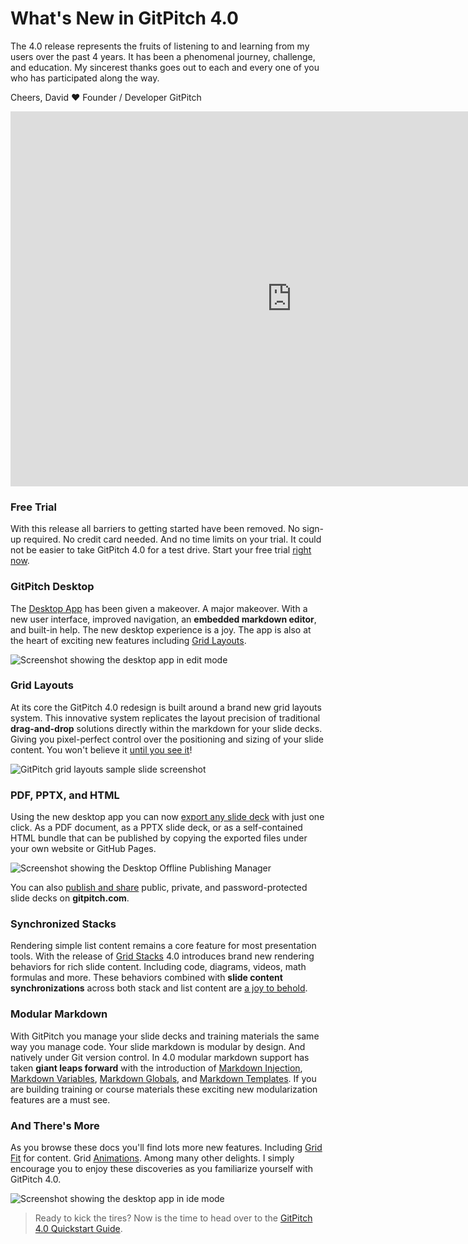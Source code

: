 # What's New in GitPitch 4.0

The 4.0 release represents the fruits of listening to and learning from my users over the past 4 years. It has been a phenomenal journey, challenge, and education. My sincerest thanks goes out to each and every one of you who has participated along the way.

Cheers, David :heart:
Founder / Developer GitPitch

<iframe id="youtube" width="900" height="600" src="https://www.youtube.com/embed/MT88pCE291I" frameborder="0" allow="accelerometer; autoplay; encrypted-media; gyroscope; picture-in-picture" allowfullscreen></iframe>

### Free Trial

With this release all barriers to getting started have been removed. No sign-up required. No credit card needed. And no time limits on your trial. It could not be easier to take GitPitch 4.0 for a test drive. Start your free trial [right now](/free-trial.md).

### GitPitch Desktop

The [Desktop App](/desktop/) has been given a makeover. A major makeover.  With a new user interface, improved navigation, an **embedded markdown editor**, and built-in help. The new desktop experience is a joy. The app is also at the heart of exciting new features including [Grid Layouts](#grid-layouts).

![Screenshot showing the desktop app in edit mode](../_images/gitpitch-desktop-offline-development.png)

### Grid Layouts

At its core the GitPitch 4.0 redesign is built around a brand new grid layouts system. This innovative system replicates the layout precision of traditional **drag-and-drop** solutions directly within the markdown for your slide decks. Giving you pixel-perfect control over the positioning and sizing of your slide content. You won't believe it [until you see it](/grid-layouts/drag-and-drop.md)!

![GitPitch grid layouts sample slide screenshot](../_images/gitpitch-grid-layouts-about.png)

### PDF, PPTX, and HTML

Using the new desktop app you can now [export any slide deck](/desktop/publishing) with just one click. As a PDF document, as a PPTX slide deck, or as a self-contained HTML bundle that can be published by copying the exported files under your own website or GitHub Pages.

![Screenshot showing the Desktop Offline Publishing Manager](../_images/gitpitch-desktop-offline-publishing.png)

You can also [publish and share](/cloud/) public, private, and password-protected slide decks on **gitpitch.com**.

### Synchronized Stacks

Rendering simple list content remains a core feature for most presentation tools. With the release of [Grid Stacks](/grid-layouts/stacks) 4.0 introduces brand new rendering behaviors for rich slide content. Including code, diagrams, videos, math formulas and more. These behaviors combined with **slide content synchronizations** across both stack and list content are [a joy to behold](/grid-layouts/synchronization).

### Modular Markdown

With GitPitch you manage your slide decks and training materials the same way you manage code. Your slide markdown is modular by design. And natively under Git version control. In 4.0 modular markdown support has taken **giant leaps forward** with the introduction of [Markdown Injection](/modular-markdown/injection.md), [Markdown Variables](/modular-markdown/variables.md), [Markdown Globals](/modular-markdown/globals.md), and [Markdown Templates](/modular-markdown/templates.md). If you are building training or course materials these exciting new modularization features are a must see.

### And There's More

As you browse these docs you'll find lots more new features. Including [Grid Fit](/grid-layouts/fit-text.md) for content. Grid [Animations](/grid-layouts/animations.md). Among many other delights. I simply encourage you to enjoy these discoveries as you familiarize yourself with GitPitch 4.0.

![Screenshot showing the desktop app in ide mode](../_images/gitpitch-desktop-ide-mode.png)

> Ready to kick the tires? Now is the time to head over to the [GitPitch 4.0 Quickstart Guide](/quickstart.md).

